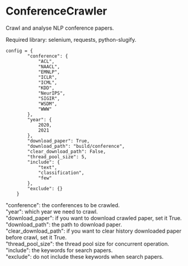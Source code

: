 # ConferenceCrawler
Crawl and analyse NLP conference papers.

Required library: selenium, requests, python-slugify.

```
config = {
        "conference": {
            "ACL",
            "NAACL",
            "EMNLP",
            "ICLR",
            "ICML",
            "KDD",
            "NeurIPS",
            "SIGIR",
            "WSDM",
            "WWW"
        },
        "year": {
            2020,
            2021
        },
        "download_paper": True,
        "download_path": "build/conference",
        "clear_download_path": False,
        "thread_pool_size": 5,
        "include": {
            "text",
            "classification",
            "few"
        },
        "exclude": {}
    }
```

"conference": the conferences to be crawled.  
"year": which year we need to crawl.  
"download_paper": if you want to download crawled paper, set it True.  
"download_path": the path to download paper.  
"clear_download_path": if you want to clear history downloaded paper before crawl, set it True.  
"thread_pool_size": the thread pool size for concurrent operation.  
"include": the keywords for search papers.  
"exclude": do not include these keywords when search papers.
